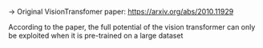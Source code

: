 -> Original VisionTransfomer paper: https://arxiv.org/abs/2010.11929

According to the paper, the full potential of the vision transformer can only be exploited when it is pre-trained on a large dataset
